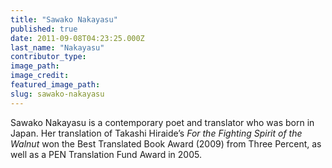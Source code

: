 ```yaml
---
title: "Sawako Nakayasu"
published: true
date: 2011-09-08T04:23:25.000Z
last_name: "Nakayasu"
contributor_type:
image_path:
image_credit:
featured_image_path:
slug: sawako-nakayasu
---
```


Sawako Nakayasu is a contemporary poet and translator who was born in Japan. Her translation of Takashi Hiraide’s _For the Fighting Spirit of the Walnut_ won the Best Translated Book Award (2009) from Three Percent, as well as a PEN Translation Fund Award in 2005.

